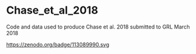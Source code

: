 # Chase_et_al_2018
Code and data used to produce Chase et al. 2018 submitted to GRL March 2018

https://zenodo.org/badge/113089990.svg
